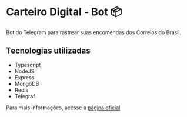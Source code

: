 # Carteiro Digital - Bot 📦

Bot do Telegram para rastrear suas encomendas dos Correios do Brasil.

## Tecnologias utilizadas
- Typescript
- NodeJS
- Express
- MongoDB
- Redis
- Telegraf

Para mais informações, acesse a [página oficial](https://www.carteirodigital.com/)

